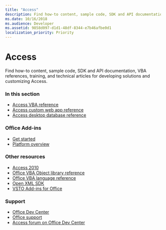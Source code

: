 ```yaml
---
title: "Access" 
description: Find how-to content, sample code, SDK and API documentation, VBA references, training, and technical articles for developing solutions and customizing Access.
ms.date: 10/16/2018
ms.audience: Developer
ms.assetid: 9858d097-d1d1-48df-8344-e7b46afbe0d1
localization_priority: Priority
---
```


# Access

Find how-to content, sample code, SDK and API documentation, VBA references, training, and technical articles for developing solutions and customizing Access.
  
### In this section
  
- [Access VBA reference](https://docs.microsoft.com/office/vba/api/overview/access)
- [Access custom web app reference](https://docs.microsoft.com/office/client-developer/access/access-custom-web-app-reference)  
- [Access desktop database reference](https://docs.microsoft.com/office/client-developer/access/desktop-database-reference/)
  
### Office Add-ins
  
- [Get started](https://docs.microsoft.com/office/dev/add-ins/)  
- [Platform overview](https://docs.microsoft.com/office/dev/add-ins/overview/office-add-ins)
  
### Other resources

- [Access 2010](https://docs.microsoft.com/previous-versions/office/developer/office-2010/ff604965(v=office.14)) 
- [Office VBA Object library reference](https://docs.microsoft.com/office/vba/api/overview/library-reference)  
- [Office VBA language reference](https://docs.microsoft.com/office/vba/api/overview/language-reference) 
- [Open XML SDK](https://docs.microsoft.com/office/open-xml/open-xml-sdk) 
- [VSTO Add-ins for Office](https://docs.microsoft.com/visualstudio/vsto/create-vsto-add-ins-for-office-by-using-visual-studio?view=vs-2017)
  
### Support
  
- [Office Dev Center](https://developer.microsoft.com/office) 
- [Office support](https://support.office.com/) 
- [Access forum on Office Dev Center](https://social.msdn.microsoft.com/Forums/office/home?forum=accessdev)
  

